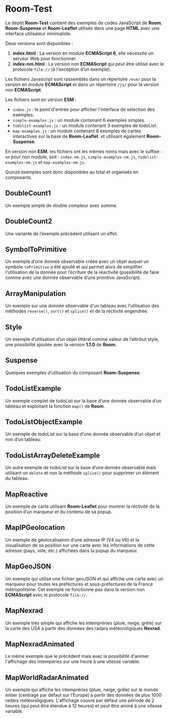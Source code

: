 # Room-Test
Le dépôt **Room-Test** contient des exemples de codes JavaScript de **Room**, **Room-Suspense** et **Room-Leaflet** utilisés dans une page **HTML** avec une interface utilisateur minimaliste.

Deux versions sont disponibles :

1. **index.html** : La version en module **ECMAScript 6**, elle nécessite un serveur Web pour fonctionner.
2. **index-nm.html** : La version non **ECMAScript** qui peut être utilisé avec le protocole `file://` (à l'exception d’un exemple).

Les fichiers Javascript sont rassemblés dans un répertoire `/esm/` pour la version en module **ECMAScript** et dans un répertoire `/js/` pour la version non **ECMAScript**.

Les fichiers sont en version **ESM** :

* `index.js` : le point d'entrée pour afficher l'interface de sélection des exemples.
* `simple-examples.js` : un module contenant 6 exemples simples.
* `todolist-examples.js` : un module contenant 3 exemples de todoList.
* `map-examples.js` : un module contenant 6 exemples de cartes interactives sur la base de **Room-Leaflet**. et utilisant également **Room-Suspense**.

En version non **ESM**, les fichiers ont les mêmes noms mais avec le suffixe `-nm` pour non module, soit : `index-nm.js`, `simple-examples-nm.js`, `todolist-examples-nm.js` et `map-examples-nm.js`.

Quinze exemples sont donc disponibles au total et organisés en composants.

## DoubleCount1
Un exemple simple de double compteur avec somme.

## DoubleCount2
Une variante de l’exemple précédent utilisant un effet.

## SymbolToPrimitive
Un exemple d’une donnée observable créée avec un objet auquel un symbole `toPrimitive` a été ajouté et qui permet alors de simplifier l'utilisation de la donnée pour l’écriture de la réactivité (possibilité de faire comme avec une donnée observable d’une primitive JavaScript).

## ArrayManipulation
Un exemple sur une donnée observable d'un tableau avec l’utilisation des méthodes `reverse()`, `sort()` et `splice()` et de la réctivité engendrée.

## Style
Un exemple d’utilisation d’un objet littéral comme valeur de l’attribut style, une possibilité ajoutée avec la version **1.1.0** de **Room**.

## Suspense
Quelques exemples d’utilisation du composant **Room-Suspense**.

## TodoListExample
Un exemple complet de todoList sur la base d’une donnée observable d’un tableau et exploitant la fonction `map()` de **Room**.

## TodoListObjectExample
Un exemple de todoList sur la base d’une donnée observable d‘un objet et non d’un tableau.

## TodoListArrayDeleteExample
Un autre exemple de todoList sur la base d’une donnée observable mais utilisant un `delete` et non la méthode `splice()` pour supprimer un élément du tableau.

## MapReactive
Un exemple de carte utilisant **Room-Leaflet** pour montrer la réctivité de la position d’un marqueur et du contenu de sa popup.

## MapIPGeolocation
Un exemple de géolocalisation d’une adresse IP (V4 ou V6) et la visualisation de sa position sur une carte avec les informations de cette adresse (pays, ville, etc.) affichées dans la popup du marqueur.

## MapGeoJSON
Un exemple qui utilise une fichier geoJSON et qui affiche une carte avec un marqueur pour toutes les préféctures et sous-préfectures de la France métropolitaine. Cet exemple ne fonctionne pas dans la version non **ECMAScript** avec le protocole `file://`.

## MapNexrad
Un exemple très simple qui affiche les intempréries (pluie, neige, grêle) sur la carte des USA à partir des données des radars météoroligiques **Nexrad**.

## MapNexradAnimated
Le même exemple que le précédent mais avec la possibilité d'animer l'affichage des intempéries sur une heure à une vitesse variable.

## MapWorldRadarAnimated
Un exemple qui affiche les intempréries (pluie, neige, grêle) sur le monde entier (centrage par défaut sur l’Europe) à partir des données de plus 1000 radars météoroligiques. L'affichage couvre par défaut une période de 2 heures (qui peut être étendue à 12 heures) et peut être animé à une vitesse variable.

